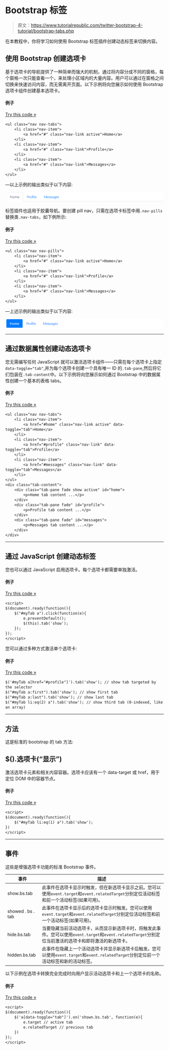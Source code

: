 # Bootstrap 标签

> 原文：<https://www.tutorialrepublic.com/twitter-bootstrap-4-tutorial/bootstrap-tabs.php>

在本教程中，你将学习如何使用 Bootstrap 标签插件创建动态标签来切换内容。

## 使用 Bootstrap 创建选项卡

基于选项卡的导航提供了一种简单而强大的机制，通过将内容分成不同的窗格，每个窗格一次只能查看一个，来处理小区域内的大量内容。用户可以通过在窗格之间切换来快速访问内容，而无需离开页面。以下示例将向您展示如何使用 Bootstrap 选项卡组件创建基本选项卡。

#### 例子

[Try this code »](../codelab.php?topic=bootstrap-4&file=basic-tabs "Try this code using online Editor")

```
<ul class="nav nav-tabs">
    <li class="nav-item">
        <a href="#" class="nav-link active">Home</a>
    </li>
    <li class="nav-item">
        <a href="#" class="nav-link">Profile</a>
    </li>
    <li class="nav-item">
        <a href="#" class="nav-link">Messages</a>
    </li>
</ul>
```

—以上示例的输出类似于以下内容:

[![Bootstrap Tabs](img/de86282d6db4b400f377bb49daa89843.png)](../codelab.php?topic=bootstrap-4&file=basic-tabs) 

标签插件也适用于胶囊导航。要创建 pill nav，只需在选项卡标签中用`.nav-pills`替换类`.nav-tabs`，如下例所示:

#### 例子

[Try this code »](../codelab.php?topic=bootstrap-4&file=basic-pills "Try this code using online Editor")

```
<ul class="nav nav-pills">
    <li class="nav-item">
        <a href="#" class="nav-link active">Home</a>
    </li>
    <li class="nav-item">
        <a href="#" class="nav-link">Profile</a>
    </li>
    <li class="nav-item">
        <a href="#" class="nav-link">Messages</a>
    </li>
</ul>
```

—上述示例的输出类似于以下内容:

[![Bootstrap Pills](img/a017f993f904da26ccbca14f204fd415.png)](../codelab.php?topic=bootstrap-4&file=basic-pills) 

* * *

## 通过数据属性创建动态选项卡

您无需编写任何 JavaScript 就可以激活选项卡组件——只需在每个选项卡上指定`data-toggle="tab"`,并为每个选项卡创建一个具有唯一 ID 的`.tab-pane`,然后将它们包装在`.tab-content`中。以下示例将向您展示如何通过 Bootstrap 中的数据属性创建一个基本的表格 tabs。

#### 例子

[Try this code »](../codelab.php?topic=bootstrap-4&file=create-dynamic-tabs-via-data-attribute "Try this code using online Editor")

```
<ul class="nav nav-tabs">
    <li class="nav-item">
        <a href="#home" class="nav-link active" data-toggle="tab">Home</a>
    </li>
    <li class="nav-item">
        <a href="#profile" class="nav-link" data-toggle="tab">Profile</a>
    </li>
    <li class="nav-item">
        <a href="#messages" class="nav-link" data-toggle="tab">Messages</a>
    </li>
</ul>
<div class="tab-content">
    <div class="tab-pane fade show active" id="home">
        <p>Home tab content ...</p>
    </div>
    <div class="tab-pane fade" id="profile">
        <p>Profile tab content ...</p>
    </div>
    <div class="tab-pane fade" id="messages">
        <p>Messages tab content ...</p>
    </div>
</div>
```

* * *

## 通过 JavaScript 创建动态标签

您也可以通过 JavaScript 启用选项卡。每个选项卡都需要单独激活。

#### 例子

[Try this code »](../codelab.php?topic=bootstrap-4&file=create-dynamic-tabs-via-javascript "Try this code using online Editor")

```
<script>
$(document).ready(function(){
    $("#myTab a").click(function(e){
        e.preventDefault();
        $(this).tab('show');
    });
});
</script>
```

您可以通过多种方式激活单个选项卡:

#### 例子

[Try this code »](../codelab.php?topic=bootstrap-4&file=activate-individual-tabs-via-javascript "Try this code using online Editor")

```
$('#myTab a[href="#profile"]').tab('show'); // show tab targeted by the selector
$("#myTab a:first").tab('show'); // show first tab
$("#myTab a:last").tab('show'); // show last tab
$("#myTab li:eq(2) a").tab('show'); // show third tab (0-indexed, like an array)
```

* * *

## 方法

这是标准的 bootstrap 的 tab 方法:

## $().选项卡(“显示”)

激活选项卡元素和相关内容容器。选项卡应该有一个 data-target 或 href，用于定位 DOM 中的容器节点。

#### 例子

[Try this code »](../codelab.php?topic=bootstrap-4&file=tab-show-method "Try this code using online Editor")

```
<script>
$(document).ready(function(){
    $("#myTab li:eq(1) a").tab('show');
})
</script>
```

* * *

## 事件

这些是增强选项卡功能的标准 Bootstrap 事件。

| 事件 | 描述 |
| --- | --- |
| show.bs.tab | 此事件在选项卡显示时触发，但在新选项卡显示之前。您可以使用`event.target`和`event.relatedTarget`分别定位活动标签和前一个活动标签(如果可用)。 |
| showed . bs . tab | 此事件在选项卡显示后的选项卡显示时触发。您可以使用`event.target`和`event.relatedTarget`分别定位活动标签和前一个活动标签(如果可用)。 |
| hide.bs.tab | 当要隐藏当前活动选项卡，从而显示新选项卡时，将触发此事件。您可以使用`event.target`和`event.relatedTarget`分别定位当前激活的选项卡和即将激活的新选项卡。 |
| hidden.bs.tab | 此事件在隐藏上一个活动选项卡并显示新选项卡后触发。您可以使用`event.target`和`event.relatedTarget`分别定位前一个活动标签和新的活动标签。 |

以下示例在选项卡转换完全完成时向用户显示活动选项卡和上一个选项卡的名称。

#### 例子

[Try this code »](../codelab.php?topic=bootstrap-4&file=tabs-events "Try this code using online Editor")

```
<script>
$(document).ready(function(){
    $('a[data-toggle="tab"]').on('shown.bs.tab', function(e){
        e.target // active tab
        e.relatedTarget // previous tab
    })
});
</script>
```